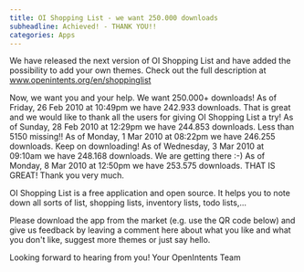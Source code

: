 ```yaml
---
title: OI Shopping List - we want 250.000 downloads
subheadline: Achieved! - THANK YOU!!
categories: Apps
---
```


We have released the next version of OI Shopping List and have added the possibility to add your own themes. Check out the full description at www.openintents.org/en/shoppinglist

Now, we want you and your help. We want 250.000+ downloads!
As of Friday, 26 Feb 2010 at 10:49pm we have 242.933 downloads. That is great and we would like to thank all the users for giving OI Shopping List a try!
As of Sunday, 28 Feb 2010 at 12:29pm we have 244.853 downloads. Less than 5150 missing!!
As of Monday, 1 Mar 2010 at 08:22pm we have 246.255 downloads. Keep on downloading!
As of Wednesday, 3 Mar 2010 at 09:10am we have 248.168 downloads. We are getting there :-)
As of Monday, 8 Mar 2010 at 12:50pm we have 253.575 downloads. THAT IS GREAT! Thank you very much.

OI Shopping List is a free application and open source. It helps you to note down all sorts of list, shopping lists, inventory lists, todo lists,...

Please download the app from the market (e.g. use the QR code below) and give us feedback by leaving a comment here about what you like and what you don't like, suggest more themes or just say hello.

Looking forward to hearing from you!
Your OpenIntents Team
